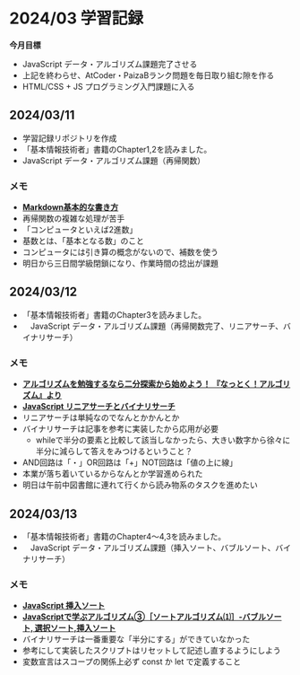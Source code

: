 # 2024/03 学習記録

**今月目標**

* JavaScript データ・アルゴリズム課題完了させる
* 上記を終わらせ、AtCoder・PaizaBランク問題を毎日取り組む隙を作る
* HTML/CSS + JS プログラミング入門課題に入る

## 2024/03/11
* 学習記録リポジトリを作成
* 「基本情報技術者」書籍のChapter1,2を読みました。
* JavaScript データ・アルゴリズム課題（再帰関数）

### メモ

* [**Markdown基本的な書き方**](https://docs.github.com/ja/get-started/writing-on-github/getting-started-with-writing-and-formatting-on-github/basic-writing-and-formatting-syntax)
* 再帰関数の複雑な処理が苦手
* 「コンピュータといえば2進数」
* 基数とは、「基本となる数」のこと
* コンピュータには引き算の概念がないので、補数を使う
* 明日から三日間学級閉鎖になり、作業時間の捻出が課題


## 2024/03/12
* 「基本情報技術者」書籍のChapter3を読みました。
* 　JavaScript データ・アルゴリズム課題（再帰関数完了、リニアサーチ、バイナリサーチ）

### メモ

* [**アルゴリズムを勉強するなら二分探索から始めよう！ 『なっとく！アルゴリズム』より**](https://codezine.jp/article/detail/9900?p=2)
* [**JavaScript リニアサーチとバイナリサーチ**](http://www.nct9.ne.jp/m_hiroi/light/js02.html)
* リニアサーチは単純なのでなんとかかんとか
* バイナリサーチは記事を参考に実装したから応用が必要
  * whileで半分の要素と比較して該当しなかったら、大きい数字から徐々に半分に減らして答えをみつけるということ？
* AND回路は「・」OR回路は「+」NOT回路は「値の上に線」
* 本業が落ち着いているからなんとか学習進められた
* 明日は午前中図書館に連れて行くから読み物系のタスクを進めたい


## 2024/03/13
* 「基本情報技術者」書籍のChapter4〜4,3を読みました。
* 　JavaScript データ・アルゴリズム課題（挿入ソート、バブルソート、バイナリサーチ）

### メモ

* [**JavaScript 挿入ソート**](https://qiita.com/may88seiji/items/53e164ca26a3fdbca0c1)
* [**JavaScriptで学ぶアルゴリズム③［ソートアルゴリズム⑴］-バブルソート, 選択ソート,挿入ソート**](https://note.com/tasting/n/n5d7ebd0e36d1)
* バイナリサーチは一番重要な「半分にする」ができていなかった
* 参考にして実装したスクリプトはリセットして記述し直するようにしよう
* 変数宣言はスコープの関係上必ず const か let で定義すること
